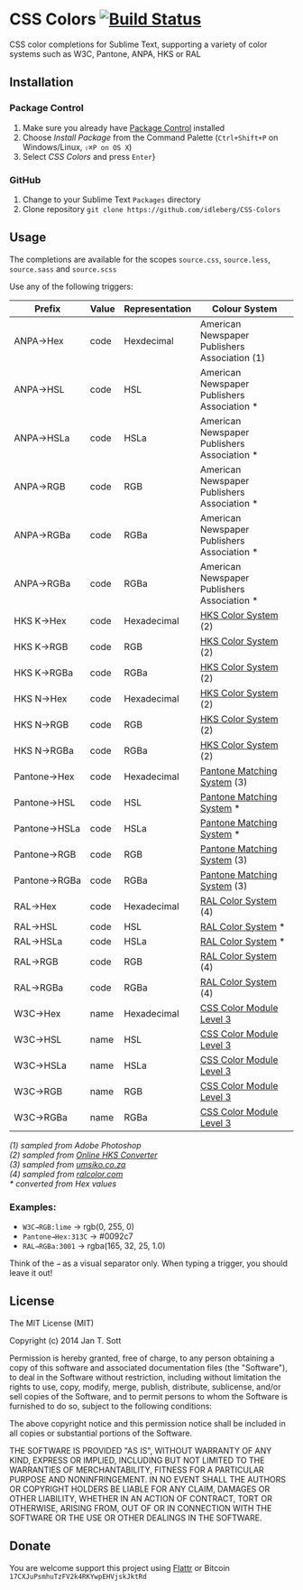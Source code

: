 # CSS Colors [![Build Status](https://secure.travis-ci.org/idleberg/CSS-Colors.png)](http://travis-ci.org/idleberg/CSS-Colors)

CSS color completions for Sublime Text, supporting a variety of color systems such as W3C, Pantone, ANPA, HKS or RAL

## Installation

### Package Control

1. Make sure you already have [Package Control](http://wbond.net/sublime_packages/package_control/) installed
2. Choose *Install Package* from the Command Palette (`Ctrl+Shift+P` on Windows/Linux, `⇧⌘P on OS X`)
3. Select *CSS Colors* and press `Enter`}

### GitHub

1. Change to your Sublime Text `Packages` directory
2. Clone repository `git clone https://github.com/idleberg/CSS-Colors`

## Usage

The completions are available for the scopes `source.css`, `source.less`, `source.sass` and `source.scss`

Use any of the following triggers:

Prefix       | Value | Representation | Colour System
-------------|-------|----------------|--------------
ANPA→Hex     | code  | Hexdecimal     | American Newspaper Publishers Association (1)
ANPA→HSL     | code  | HSL            | American Newspaper Publishers Association *
ANPA→HSLa    | code  | HSLa           | American Newspaper Publishers Association *
ANPA→RGB     | code  | RGB            | American Newspaper Publishers Association *
ANPA→RGBa    | code  | RGBa           | American Newspaper Publishers Association *
ANPA→RGBa    | code  | RGBa           | American Newspaper Publishers Association *
HKS K→Hex    | code  | Hexadecimal    | [HKS Color System](http://en.wikipedia.org/wiki/HKS_(colour_system)) (2)
HKS K→RGB    | code  | RGB            | [HKS Color System](http://en.wikipedia.org/wiki/HKS_(colour_system)) (2)
HKS K→RGBa   | code  | RGBa           | [HKS Color System](http://en.wikipedia.org/wiki/HKS_(colour_system)) (2)
HKS N→Hex    | code  | Hexadecimal    | [HKS Color System](http://en.wikipedia.org/wiki/HKS_(colour_system)) (2)
HKS N→RGB    | code  | RGB            | [HKS Color System](http://en.wikipedia.org/wiki/HKS_(colour_system)) (2)
HKS N→RGBa   | code  | RGBa           | [HKS Color System](http://en.wikipedia.org/wiki/HKS_(colour_system)) (2)
Pantone→Hex  | code  | Hexadecimal    | [Pantone Matching System](https://www.pantone.com) (3)
Pantone→HSL  | code  | HSL            | [Pantone Matching System](https://www.pantone.com) *
Pantone→HSLa | code  | HSLa           | [Pantone Matching System](https://www.pantone.com) *
Pantone→RGB  | code  | RGB            | [Pantone Matching System](https://www.pantone.com) (3)
Pantone→RGBa | code  | RGBa           | [Pantone Matching System](https://www.pantone.com) (3)
RAL→Hex      | code  | Hexadecimal    | [RAL Color System](http://en.wikipedia.org/wiki/RAL_colour_standard) (4)
RAL→HSL      | code  | HSL            | [RAL Color System](http://en.wikipedia.org/wiki/RAL_colour_standard) *
RAL→HSLa     | code  | HSLa           | [RAL Color System](http://en.wikipedia.org/wiki/RAL_colour_standard) *
RAL→RGB      | code  | RGB            | [RAL Color System](http://en.wikipedia.org/wiki/RAL_colour_standard) (4)
RAL→RGBa     | code  | RGBa           | [RAL Color System](http://en.wikipedia.org/wiki/RAL_colour_standard) (4)
W3C→Hex      | name  | Hexadecimal    | [CSS Color Module Level 3](http://www.w3.org/TR/css3-color)
W3C→HSL      | name  | HSL            | [CSS Color Module Level 3](http://www.w3.org/TR/css3-color)
W3C→HSLa     | name  | HSLa           | [CSS Color Module Level 3](http://www.w3.org/TR/css3-color)
W3C→RGB      | name  | RGB            | [CSS Color Module Level 3](http://www.w3.org/TR/css3-color)
W3C→RGBa     | name  | RGBa           | [CSS Color Module Level 3](http://www.w3.org/TR/css3-color)

*(1) sampled from Adobe Photoshop*  
*(2) sampled from [Online HKS Converter](http://hks2.com/)*  
*(3) sampled from [umsiko.co.za](http://www.umsiko.co.za/links/color.html/)*  
*(4) sampled from [ralcolor.com](http://www.ralcolor.com/)*  
*\* converted from Hex values*  

### Examples:

- `W3C→RGB:lime` → rgb(0, 255, 0)
- `Pantone→Hex:313C` → #0092c7
- `RAL→RGBa:3001` → rgba(165, 32, 25, 1.0)

Think of the `→` as a visual separator only. When typing a trigger, you should leave it out!


## License

The MIT License (MIT)

Copyright (c) 2014 Jan T. Sott

Permission is hereby granted, free of charge, to any person obtaining a copy of this software and associated documentation files (the "Software"), to deal in the Software without restriction, including without limitation the rights to use, copy, modify, merge, publish, distribute, sublicense, and/or sell copies of the Software, and to permit persons to whom the Software is furnished to do so, subject to the following conditions:

The above copyright notice and this permission notice shall be included in all copies or substantial portions of the Software.

THE SOFTWARE IS PROVIDED "AS IS", WITHOUT WARRANTY OF ANY KIND, EXPRESS OR IMPLIED, INCLUDING BUT NOT LIMITED TO THE WARRANTIES OF MERCHANTABILITY, FITNESS FOR A PARTICULAR PURPOSE AND NONINFRINGEMENT. IN NO EVENT SHALL THE AUTHORS OR COPYRIGHT HOLDERS BE LIABLE FOR ANY CLAIM, DAMAGES OR OTHER LIABILITY, WHETHER IN AN ACTION OF CONTRACT, TORT OR OTHERWISE, ARISING FROM, OUT OF OR IN CONNECTION WITH THE SOFTWARE OR THE USE OR OTHER DEALINGS IN THE SOFTWARE.

## Donate

You are welcome support this project using [Flattr](https://flattr.com/submit/auto?user_id=idleberg&url=https://github.com/idleberg/CSS-Colors) or Bitcoin `17CXJuPsmhuTzFV2k4RKYwpEHVjskJktRd`